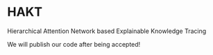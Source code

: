 # HAKT
Hierarchical Attention Network based Explainable Knowledge Tracing

We will publish our code after being accepted!
